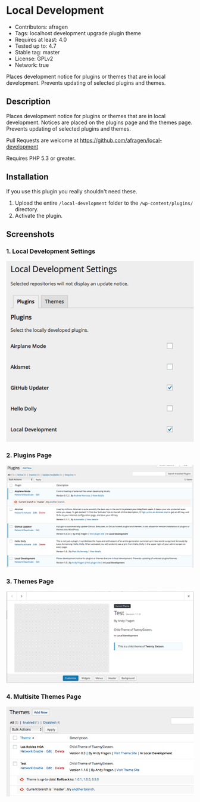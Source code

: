 # Local Development
* Contributors: afragen
* Tags: localhost development upgrade plugin theme
* Requires at least: 4.0
* Tested up to: 4.7
* Stable tag: master
* License: GPLv2
* Network: true

Places development notice for plugins or themes that are in local development. Prevents updating of selected plugins and themes.

## Description
Places development notice for plugins or themes that are in local development. Notices are placed on the plugins page and the themes page. Prevents updating of selected plugins and themes.

Pull Requests are welcome at https://github.com/afragen/local-development

Requires PHP 5.3 or greater.

## Installation
If you use this plugin you really shouldn't need these.

1. Upload the entire `/local-development` folder to the `/wp-content/plugins/` directory.
1. Activate the plugin.

## Screenshots

### 1. Local Development Settings
![Local Development Settings](./assets/screenshot-1.png)

### 2. Plugins Page
![Plugins Page](./assets/screenshot-2.png)

### 3. Themes Page
![Themes Page](./assets/screenshot-3.png)

### 4. Multisite Themes Page
![Multisite Themes Page](./assets/screenshot-4.png)
